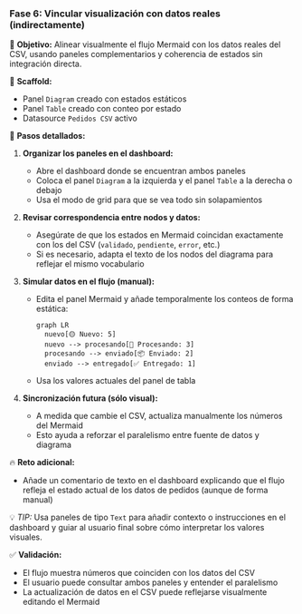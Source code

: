 ### Fase 6: Vincular visualización con datos reales (indirectamente)

🎯 **Objetivo:** Alinear visualmente el flujo Mermaid con los datos reales del CSV, usando paneles complementarios y coherencia de estados sin integración directa.

🧱 **Scaffold:**

* Panel `Diagram` creado con estados estáticos
* Panel `Table` creado con conteo por estado
* Datasource `Pedidos CSV` activo

🧭 **Pasos detallados:**

1. **Organizar los paneles en el dashboard:**

   * Abre el dashboard donde se encuentran ambos paneles
   * Coloca el panel `Diagram` a la izquierda y el panel `Table` a la derecha o debajo
   * Usa el modo de grid para que se vea todo sin solapamientos

2. **Revisar correspondencia entre nodos y datos:**

   * Asegúrate de que los estados en Mermaid coincidan exactamente con los del CSV (`validado`, `pendiente`, `error`, etc.)
   * Si es necesario, adapta el texto de los nodos del diagrama para reflejar el mismo vocabulario

3. **Simular datos en el flujo (manual):**

   * Edita el panel Mermaid y añade temporalmente los conteos de forma estática:

     ```mermaid
     graph LR
       nuevo[🟡 Nuevo: 5]
       nuevo --> procesando[🔄 Procesando: 3]
       procesando --> enviado[📦 Enviado: 2]
       enviado --> entregado[✅ Entregado: 1]
     ```
   * Usa los valores actuales del panel de tabla

4. **Sincronización futura (sólo visual):**

   * A medida que cambie el CSV, actualiza manualmente los números del Mermaid
   * Esto ayuda a reforzar el paralelismo entre fuente de datos y diagrama

🔥 **Reto adicional:**

* Añade un comentario de texto en el dashboard explicando que el flujo refleja el estado actual de los datos de pedidos (aunque de forma manual)

💡 *TIP:* Usa paneles de tipo `Text` para añadir contexto o instrucciones en el dashboard y guiar al usuario final sobre cómo interpretar los valores visuales.

✅ **Validación:**

* El flujo muestra números que coinciden con los datos del CSV
* El usuario puede consultar ambos paneles y entender el paralelismo
* La actualización de datos en el CSV puede reflejarse visualmente editando el Mermaid
